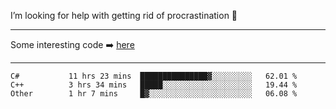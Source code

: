 I’m looking for help with getting rid of procrastination 🤔

-----

Some interesting code :arrow_right: [here](https://github.com/zhen8838/playground)

-----

<!--START_SECTION:waka-->

```text
C#           11 hrs 23 mins  ███████████████▓░░░░░░░░░   62.01 %
C++          3 hrs 34 mins   █████░░░░░░░░░░░░░░░░░░░░   19.44 %
Other        1 hr 7 mins     █▓░░░░░░░░░░░░░░░░░░░░░░░   06.08 %
```

<!--END_SECTION:waka-->

<!--
**zhen8838/zhen8838** is a ✨ _special_ ✨ repository because its `README.md` (this file) appears on your GitHub profile.

Here are some ideas to get you started:

- 🔭 I’m currently working on ...
- 🌱 I’m currently learning ...
- 👯 I’m looking to collaborate on ...
 ...
- 💬 Ask me about ...
- 📫 How to reach me: ...
- 😄 Pronouns: ...
- ⚡ Fun fact: ...
-->
